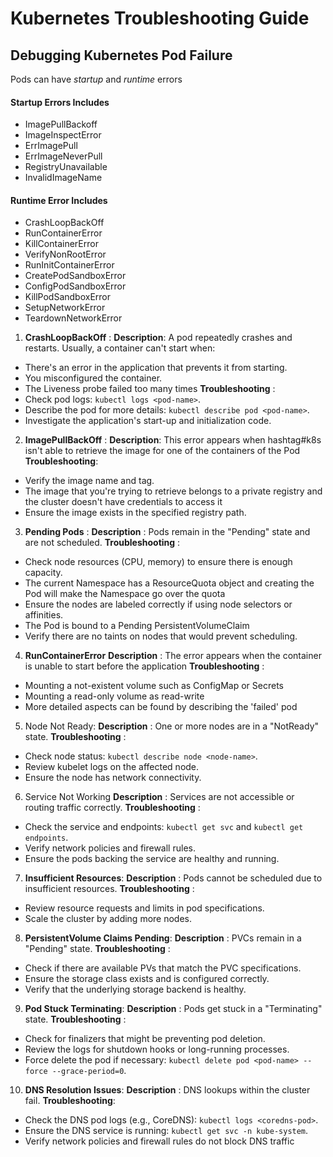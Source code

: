 # Kubernetes Troubleshooting Guide

## Debugging Kubernetes Pod Failure
Pods can have _startup_ and _runtime_ errors

#### Startup Errors Includes
- ImagePullBackoff
- ImageInspectError
- ErrImagePull
- ErrImageNeverPull
- RegistryUnavailable
- InvalidImageName

#### Runtime Error Includes
- CrashLoopBackOff
- RunContainerError
- KillContainerError
- VerifyNonRootError
- RunInitContainerError
- CreatePodSandboxError
- ConfigPodSandboxError
- KillPodSandboxError
- SetupNetworkError
- TeardownNetworkError


1. **CrashLoopBackOff** :
**Description**: A pod repeatedly crashes and restarts.
Usually, a container can't start when:
- There's an error in the application that prevents it from starting.
- You misconfigured the container.
- The Liveness probe failed too many times
**Troubleshooting** :
- Check pod logs: `kubectl logs <pod-name>`.
- Describe the pod for more details: `kubectl describe pod <pod-name>`.
- Investigate the application's start-up and initialization code.

2. **ImagePullBackOff** :
**Description**: This error appears when hashtag#k8s isn't able to retrieve the image for one of the containers of the Pod
**Troubleshooting**:
- Verify the image name and tag.
- The image that you're trying to retrieve belongs to a private registry and the cluster doesn't have credentials to access it
- Ensure the image exists in the specified registry path.

3. **Pending Pods** :
**Description** : Pods remain in the "Pending" state and are not scheduled.
**Troubleshooting** :
- Check node resources (CPU, memory) to ensure there is enough capacity.
- The current Namespace has a ResourceQuota object and creating the Pod will make the Namespace go over the quota
- Ensure the nodes are labeled correctly if using node selectors or affinities.
- The Pod is bound to a Pending PersistentVolumeClaim
- Verify there are no taints on nodes that would prevent scheduling.

4. **RunContainerError**
**Description** : The error appears when the container is unable to start before the application
**Troubleshooting** :
- Mounting a not-existent volume such as ConfigMap or Secrets
- Mounting a read-only volume as read-write
- More detailed aspects can be found by describing the 'failed' pod

5. Node Not Ready:
**Description** : One or more nodes are in a "NotReady" state.
**Troubleshooting** :
- Check node status: `kubectl describe node <node-name>`.
- Review kubelet logs on the affected node.
- Ensure the node has network connectivity.

6. Service Not Working
**Description** : Services are not accessible or routing traffic correctly.
**Troubleshooting** :
- Check the service and endpoints: `kubectl get svc` and `kubectl get endpoints`.
- Verify network policies and firewall rules.
- Ensure the pods backing the service are healthy and running.

7. **Insufficient Resources**:
**Description** : Pods cannot be scheduled due to insufficient resources.
**Troubleshooting** :
- Review resource requests and limits in pod specifications.
- Scale the cluster by adding more nodes.

8. **PersistentVolume Claims Pending**:
**Description** : PVCs remain in a "Pending" state.
**Troubleshooting** :
- Check if there are available PVs that match the PVC specifications.
- Ensure the storage class exists and is configured correctly.
- Verify that the underlying storage backend is healthy.

9. **Pod Stuck Terminating**:
**Description** : Pods get stuck in a "Terminating" state.
**Troubleshooting** :
- Check for finalizers that might be preventing pod deletion.
- Review the logs for shutdown hooks or long-running processes.
- Force delete the pod if necessary: `kubectl delete pod <pod-name> --force --grace-period=0`.

10. **DNS Resolution Issues**:
**Description** : DNS lookups within the cluster fail.
**Troubleshooting**:
- Check the DNS pod logs (e.g., CoreDNS): `kubectl logs <coredns-pod>`.
- Ensure the DNS service is running: `kubectl get svc -n kube-system`.
- Verify network policies and firewall rules do not block DNS traffic
